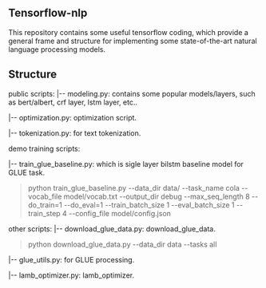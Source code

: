 ## Tensorflow-nlp
This repository contains some useful tensorflow coding, which provide a general frame and structure for implementing some state-of-the-art natural language processing models.


## Structure
public scripts:
|-- modeling.py: contains some popular models/layers, such as bert/albert, crf layer, lstm layer, etc.. 

|-- optimization.py: optimization script.

|-- tokenization.py: for text tokenization.

demo training scripts:

|-- train_glue_baseline.py: which is sigle layer bilstm baseline model for GLUE task.
> python train_glue_baseline.py --data_dir data/ --task_name cola --vocab_file model/vocab.txt --output_dir debug --max_seq_length 8 --do_train=1 --do_eval=1 --train_batch_size 1 --eval_batch_size 1 --train_step 4 --config_file model/config.json


other scripts:
|-- download_glue_data.py: download_glue_data.
> python download_glue_data.py --data_dir data --tasks all

|-- glue_utils.py: for GLUE processing.

|-- lamb_optimizer.py: lamb_optimizer.


